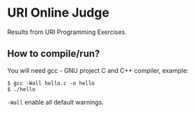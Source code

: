 # URI Online Judge

Results from URI Programming Exercises.

## How to compile/run?

You will need gcc - GNU project C and C++ compiler, example:

```
$ gcc -Wall hello.c -o hello
$ ./hello
```

`-Wall` enable all default warnings.
